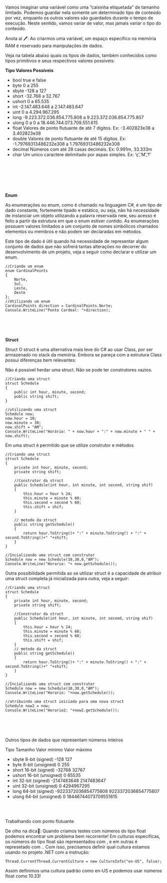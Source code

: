 Vamos imaginar uma variável como uma “caixinha etiquetada” de tamanho limitado. Podemos guardar nela somente um determinado tipo de conteúdo por vez, enquanto os outros valores são guardados durante o tempo de execução. Neste sentido, vamos variar de valor, mas jamais variar o tipo do conteúdo.

Anota aí 🖊: Ao criarmos uma variável, um espaço específico na memória RAM é reservado para manipulações de dados.

Veja na tabela abaixo quais os tipos de dados, também conhecidos como tipos primitivos e seus respectivos valores possíveis:

<strong>Tipo	Valores Possíveis</strong>
- bool	true e false
- byte	0 a 255
- sbyte	-128 a 127
- short	-32.768 a 32.767
- ushort	0 a 65.535
- int	-2.147.483.648 a 2.147.483.647
- uint	0 a 4.294.967.295
- long	-9.223.372.036.854.775.808 a 9.223.372.036.854.775.807
- ulong	0 a 0 a 18.446.744.073.709.551.615
- float	Valores de ponto flutuante de até 7 dígitos. Ex: -3.402823e38 a 3.402823e38
- double	Valores de ponto flutuante de até 15 dígitos. Ex: -1.79769313486232e308 a 1.79769313486232e308
- decimal	Números com até 28 casas decimais. Ex: 0.991m, 33.333m
- char	Um unico caractere delimitado por aspas simples. Ex: ‘ç’,’M’,’f’

<br/><br/><br/><br/><br/>

<strong>Enum</strong>

As enumerações ou enum, como é chamado na linguagem C#, é um tipo de dado constante, fortemente tipado e estático, ou seja, não há necessidade de instanciar um objeto utilizando a palavra reservada new, seu acesso é feito a partir da estrutura em que o enum estiver contido. As enumerações possuem valores limitados a um conjunto de nomes simbólicos chamados elementos ou membros e não podem ser declaradas em métodos.

Este tipo de dado é útil quando há necessidade de representar algum conjunto de dados que não sofrerá tantas alterações no decorrer do desenvolvimento de um projeto, veja a seguir como declarar e utilizar um enum.

```
//Criando um enum
enum CardinalPoints
{
    Norte,
    Sul,
    Leste,
    Oeste
};
//Utilizando um enum
CardinalPoints direction = CardinalPoints.Norte;
Console.WriteLine("Ponto Cardeal: "+direction);
```

<br /><br /><br />

<strong>Struct</strong>

Struct
O struct é uma alternativa mais leve do C# ao usar Class, por ser armazenado no stack da memória. Embora se pareça com a estrutura Class possui diferenças bem relevantes:

Não é possível herdar uma struct.
Não se pode ter construtores vazios.

```
//Criando uma struct
struct Schedule
{
    public int hour, minute, second;
    public string shift;
}

//utilizando uma struct
Schedule now;
now.hour = 10;
now.minute = 30;
now.shift = "AM";
Console.WriteLine("Horário: " + now.hour + ":" + now.minute + " " + now.shift);
```

Em uma struct é permitido que se utilize construtor e métodos

```
//Criando uma struct
struct Schedule
{
    private int hour, minute, second;
    private string shift;

    //Construtor da struct
    public Schedule(int hour, int minute, int second, string shif) 
    { 
        this.hour = hour % 24;
        this.minute = minute % 60;
        this.second = second % 60;
        this.shift = shif;
    }

    // metodo da struct
    public string getSchedule() 
    { 
        return hour.ToString()+ ":" + minute.ToString() + ":" + second.ToString()+" "+shift;
    }
}

//Incializando uma struct com construtor
Schedule now = new Schedule(10,30,0,"AM");
Console.WriteLine("Horario: "+ now.getSchedule());
```

Outra possibilidade permitida ao se utilizar struct é a capacidade de atribuir uma struct completa já inicializada para outra, veja a seguir:

```
//Criando uma struct
struct Schedule
{
    private int hour, minute, second;
    private string shift;

    //Construtor da struct
    public Schedule(int hour, int minute, int second, string shif) 
    { 
        this.hour = hour % 24;
        this.minute = minute % 60;
        this.second = second % 60;
        this.shift = shif;
    }
    // metodo da struct
    public string getSchedule() 
    { 
        return hour.ToString()+ ":" + minute.ToString() + ":" + second.ToString()+" "+shift;
    }
}

//Incializando uma struct com construtor
Schedule now = new Schedule(10,30,0,"AM");
Console.WriteLine("Horario: "+now.getSchedule());

//atribuindo uma struct iniciada para uma nova struct
Schedule now2 = now;
Console.WriteLine("Horario2: "+now2.getSchedule());
```

<br />
<br />
<br />

Outros tipos de dados que representam números inteiros

Tipo	Tamanho	Valor mínimo	Valor máximo
- sbyte	8-bit (signed)	-128	127
- byte	8-bit (unsigned)	0	255
- short	16-bit (signed)	-32768	32767
- ushort	16-bit (unsigned)	0	65535
- int	32-bit (signed)	-2147483648	2147483647
- uint	32-bit (unsigned)	0	4294967295
- long	64-bit (signed)	-9223372036854775808	9223372036854775807
- ulong	64-bit (unsigned)	0	18446744073709551615

<br /><br />

Trabalhando com ponto flutuante

De olho na dica👀: Quando criamos testes com números do tipo float podemos encontrar um problema bem recorrente! Em culturas específicas, os números do tipo float são representados com , e em outras é represetado com .. Com isso, precisamos definir qual cultura estamos usando no projeto .NET com a instrução:

```
Thread.CurrentThread.CurrentCulture = new CultureInfo("en-US", false);
```

Assim definimos uma cultura padrão como en-US e podemos usar números float como 10.33!
